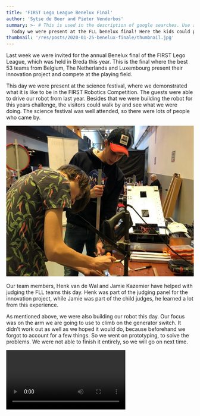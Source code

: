 ```yaml
---
title: 'FIRST Lego League Benelux Final'
author: 'Sytse de Boer and Pieter Venderbos'
summary: >- # This is used in the description of google searches. Use as many keywords as possible.
  Today we were present at the FLL benelux final! Here the kids could play with our robot and some members of our team also volunteered.
thumbnail: '/res/posts/2020-01-25-benelux-finale/thumbnail.jpg'
---
```


Last week we were invited for the annual Benelux final of the FIRST Lego League, which was held in Breda this year. This is the final where the best 53 teams from Belgium, The Netherlands and Luxembourg present their innovation project and compete at the playing field. 

This day we were present at the science festival, where we demonstrated what it is like to be in the FIRST Robotics Competition. The guests were able to drive our robot from last year. Besides that we were building the robot for this years challenge, the visitors could walk by and see what we were doing. The science festival was well attended, so there were lots of people who came by.

![photo]

Our team members, Henk van de Wal and Jamie Kazemier have helped with judging the FLL teams this day. Henk was part of the judging panel for the innovation project, while Jamie was part of the child judges, he learned a lot from this experience.

As mentioned above, we were also building our robot this day. Our focus was on the arm we are going to use to climb on the generator switch. It didn’t work out as well as we hoped it would do, because beforehand we forgot to account for a few things. So we went on prototyping, to solve the problems. We were not able to finish it entirely, so we will go on next time.

<video width="320" controls>
   <source src="/res/posts/2020-01-25-benelux-finale/video.mp4" type="video/mp4">
   Video is not supported by your browser
</video>

[photo]: /res/posts/2020-01-25-benelux-finale/working.jpg
